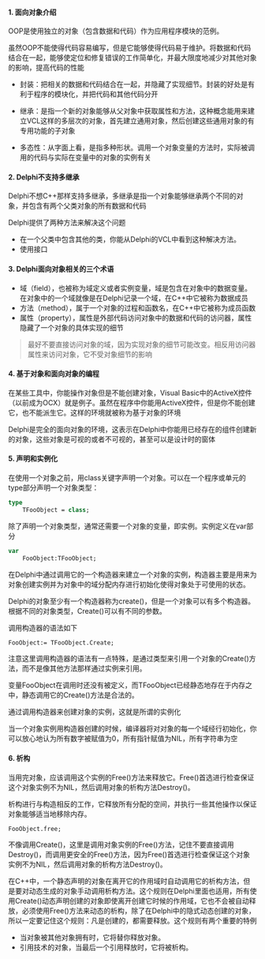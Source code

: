 #### 1. 面向对象介绍

OOP是使用独立的对象（包含数据和代码）作为应用程序模块的范例。

虽然OOP不能使得代码容易编写，但是它能够使得代码易于维护。将数据和代码结合在一起，能够使定位和修复错误的工作简单化，并最大限度地减少对其他对象的影响，提高代码的性能

- 封装：把相关的数据和代码结合在一起，并隐藏了实现细节。封装的好处是有利于程序的模块化，并把代码和其他代码分开

- 继承：是指一个新的对象能够从父对象中获取属性和方法，这种概念能用来建立VCL这样的多层次的对象，首先建立通用对象，然后创建这些通用对象的有专用功能的子对象

- 多态性：从字面上看，是指多种形状。调用一个对象变量的方法时，实际被调用的代码与实际在变量中的对象的实例有关

#### 2. Delphi不支持多继承

Delphi不想C++那样支持多继承，多继承是指一个对象能够继承两个不同的对象，并包含有两个父类对象的所有数据和代码

Delphi提供了两种方法来解决这个问题

- 在一个父类中包含其他的类，你能从Delphi的VCL中看到这种解决方法。
- 使用接口

#### 3. Delphi面向对象相关的三个术语

- 域（field），也被称为域定义或者实例变量，域是包含在对象中的数据变量。在对象中的一个域就像是在Delphi记录一个域，在C++中它被称为数据成员
- 方法（method），属于一个对象的过程和函数名，在C++中它被称为成员函数
- 属性（property），属性是外部代码访问对象中的数据和代码的访问器，属性隐藏了一个对象的具体实现的细节

> 最好不要直接访问对象的域，因为实现对象的细节可能改变。相反用访问器属性来访问对象，它不受对象细节的影响


#### 4. 基于对象和面向对象的编程

在某些工具中，你能操作对象但是不能创建对象，Visual Basic中的ActiveX控件（以前成为OCX）就是例子。虽然在程序中你能用ActiveX控件，但是你不能创建它，也不能派生它。这样的环境就被称为基于对象的环境

Delphi是完全的面向对象的环境，这表示在Delphi中你能用已经存在的组件创建新的对象，这些对象是可视的或者不可视的，甚至可以是设计时的窗体

#### 5. 声明和实例化

在使用一个对象之前，用class关键字声明一个对象。可以在一个程序或单元的type部分声明一个对象类型：

```pascal
type
    TFooObject = class;
```

除了声明一个对象类型，通常还需要一个对象的变量，即实例。实例定义在var部分

```pascal
var
    FooObject:TFooObject;
```

在Delphi中通过调用它的一个构造器来建立一个对象的实例，构造器主要是用来为对象创建实例并为对象中的域分配内存进行初始化使得对象处于可使用的状态。

Delphi的对象至少有一个构造器称为create()，但是一个对象可以有多个构造器。根据不同的对象类型，Create()可以有不同的参数。

调用构造器的语法如下

```pascal
FooObject:= TFooObject.Create;
```

注意这里调用构造器的语法有一点特殊，是通过类型来引用一个对象的Create()方法，而不是像其他方法那样通过实例来引用。

变量FooObject在调用时还没有被定义，而TFooObject已经静态地存在于内存之中，静态调用它的Create()方法是合法的。

通过调用构造器来创建对象的实例，这就是所谓的实例化

当一个对象实例用构造器创建的时候，编译器将对对象的每一个域经行初始化，你可以放心地认为所有数字被赋值为0，所有指针赋值为NIL，所有字符串为空


#### 6. 析构

当用完对象，应该调用这个实例的Free()方法来释放它。Free()首选进行检查保证这个对象实例不为NIL，然后调用对象的析构方法Destroy()。

析构进行与构造相反的工作，它释放所有分配的空间，并执行一些其他操作以保证对象能够适当地移除内存。

```pascal
FooObject.free;
```
不像调用Create()，这里是调用对象实例的Free()方法，记住不要直接调用Destroy()，而调用更安全的Free()方法，因为Free()首选进行检查保证这个对象实例不为NIL，然后调用对象的析构方法Destroy()。


在C++中，一个静态声明的对象在离开它的作用域时自动调用它的析构方法，但是要对动态生成的对象手动调用析构方法。这个规则在Delphi里面也适用，所有使用Create()动态声明创建的对象即使离开创建它时候的作用域，它也不会被自动释放，必须使用Free()方法来动态的析构，除了在Delphi中的隐式动态创建的对象，所以一定要记住这个规则：凡是创建的，都需要释放。这个规则有两个重要的特例

- 当对象被其他对象拥有时，它将替你释放对象。
- 引用技术的对象，当最后一个引用释放时，它将被析构。











